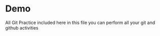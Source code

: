 # Demo
All Git Practice included 
here in this file you can perform all your git and github activities

